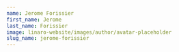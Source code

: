 ```yaml
---
name: Jerome Forissier
first_name: Jerome
last_name: Forissier
image: linaro-website/images/author/avatar-placeholder
slug_name: jerome-forissier
---
```


